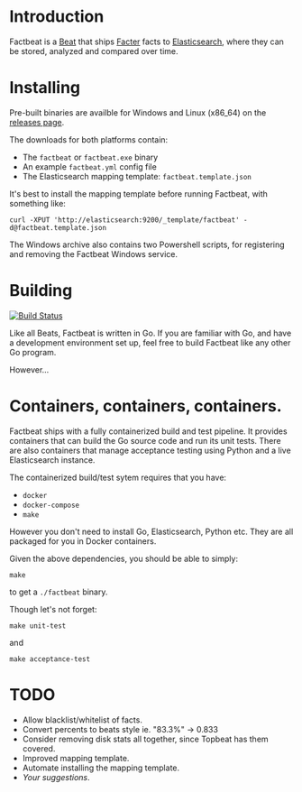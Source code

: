 Introduction
============
Factbeat is a [Beat](https://www.elastic.co/products/beats) that ships
[Facter](https://puppetlabs.com/facter) facts to
[Elasticsearch](https://www.elastic.co/products/elasticsearch), where
they can be stored, analyzed and compared over time.

Installing
===========
Pre-built binaries are availble for Windows and Linux (x86_64) on the [releases page](https://github.com/jarpy/factbeat/releases).

The downloads for both platforms contain:
* The `factbeat` or `factbeat.exe` binary
* An example `factbeat.yml` config file
* The Elasticsearch mapping template: `factbeat.template.json`

It's best to install the mapping template before running Factbeat, with something like:
```
curl -XPUT 'http://elasticsearch:9200/_template/factbeat' -d@factbeat.template.json
```

The Windows archive also contains two Powershell scripts, for registering and removing the Factbeat Windows service.

Building
========
[![Build Status](https://travis-ci.org/jarpy/factbeat.svg?branch=master)](https://travis-ci.org/jarpy/factbeat)

Like all Beats, Factbeat is written in Go. If you are familiar with
Go, and have a development environment set up, feel free to build
Factbeat like any other Go program.

However...

Containers, containers, containers.
==================================
Factbeat ships with a fully containerized build and test pipeline. It
provides containers that can build the Go source code and run
its unit tests. There are also containers that manage acceptance
testing using Python and a live Elasticsearch instance.

The containerized build/test sytem requires that you have:
* `docker`
* `docker-compose`
* `make`

However you don't need to install Go, Elasticsearch, Python etc. They
are all packaged for you in Docker containers.

Given the above dependencies, you should be able to simply:
```
make
```
to get a `./factbeat` binary.

Though let's not forget:
```
make unit-test
```
and
```
make acceptance-test
```

TODO
====
* Allow blacklist/whitelist of facts.
* Convert percents to beats style ie. "83.3%" -> 0.833
* Consider removing disk stats all together, since Topbeat has them
  covered.
* Improved mapping template.
* Automate installing the mapping template.
* _Your suggestions_.

